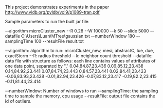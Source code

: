 This project demonstrates experiments in the paper http://www.vldb.org/pvldb/vol9/p1089-tran.pdf

Sample parameters to run the built jar file:  

--algorithm microCluster_new --R 0.28 --W 100000 --k 50 --slide 5000 --datafile C:\Users\Luan\MTree\gaussian.txt 
     --numberWindow 180 --samplingTime 100 --resultFile result.txt


--algorithm: algorithm to run: microCluster_new, mesi, abstractC, lue, due, exactStorm
--R: radius threshold
--k: neighbor count threshold 
--datafile: data file with structure as follows: each line contains values of attributes of one data point,  separated by ","
0.04,84.87,23.436
0.09,85.12,23.438
0.14,84.92,23.441
0.07,84.74,23.443
0,84.57,23.441
0.02,84.41,23.433
-0.06,83.93,23.428
-0.01,82.94,23.426
-0.07,83.12,23.417
-0.19,82.2,23.415
-0.11,81.44,23.414


--numberWindow: Number of windows to run
--samplingTime: the sampling time to sample the memory, cpu usage
--resultFile: output file contains the id of outliers.

